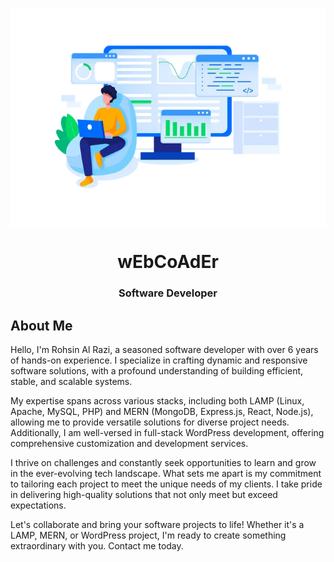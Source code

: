 <p align="center">
    <img align="center" src="https://raw.githubusercontent.com/wEbCoAdEr/wEbCoAdEr/main/1651592.webp" height="350px">
</p>

<h1 align="center">wEbCoAdEr</h1>
<h3 align="center">Software Developer</h3>

## About Me
Hello, I'm Rohsin Al Razi, a seasoned software developer with over 6 years of hands-on experience. I specialize in crafting dynamic and responsive software solutions, with a profound understanding of building efficient, stable, and scalable systems.

My expertise spans across various stacks, including both LAMP (Linux, Apache, MySQL, PHP) and MERN (MongoDB, Express.js, React, Node.js), allowing me to provide versatile solutions for diverse project needs. Additionally, I am well-versed in full-stack WordPress development, offering comprehensive customization and development services.

I thrive on challenges and constantly seek opportunities to learn and grow in the ever-evolving tech landscape. What sets me apart is my commitment to tailoring each project to meet the unique needs of my clients. I take pride in delivering high-quality solutions that not only meet but exceed expectations.

Let's collaborate and bring your software projects to life! Whether it's a LAMP, MERN, or WordPress project, I'm ready to create something extraordinary with you. Contact me today.
